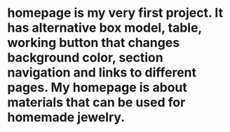 # homepage is my very first project. It has alternative box model, table, working button that changes background color, section navigation and links to different pages. My homepage is about materials that can be used for homemade jewelry.
